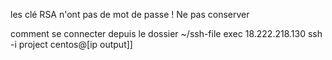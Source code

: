 les clé RSA n'ont pas de mot de passe ! 
Ne pas conserver


comment se connecter 
depuis le dossier ~/ssh-file exec 18.222.218.130 
ssh -i project centos@[ip output]]